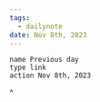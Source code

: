 ```yaml
---
tags:
  - dailynote
date: Nov 8th, 2023
---
```

```button
name Previous day
type link
action Nov 8th, 2023
```
^